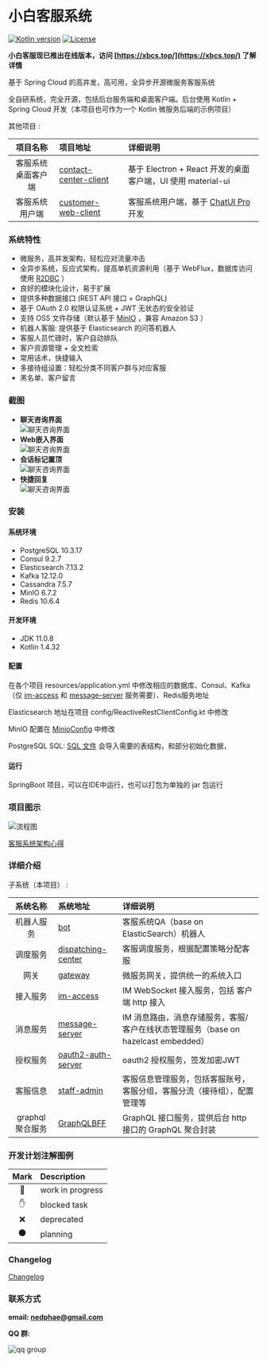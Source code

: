 # 小白客服系统

[![Kotlin version](https://img.shields.io/badge/Kotlin-1.4.32-blue)](https://kotlinlang.org/docs/reference/whatsnew14.html)
[![License](https://img.shields.io/badge/License-Apache%202.0-red.svg)](https://www.apache.org/licenses/LICENSE-2.0)

**小白客服现已推出在线版本，访问 [https://xbcs.top/](https://xbcs.top/) 了解详情**

基于 Spring Cloud 的高并发，高可用，全异步开源微服务客服系统

全自研系统，完全开源，包括后台服务端和桌面客户端。后台使用 Kotlin + Spring Cloud 开发（本项目也可作为一个 Kotlin 微服务后端的示例项目）

其他项目 :

| 项目名称     | 项目地址                             | 详细说明                             |
| :---------: | :--------------------------------- | :--------------------------------- |
| 客服系统桌面客户端 | [contact-center-client](https://github.com/nedphae/contact-center-client) | 基于 Electron + React 开发的桌面客户端，UI 使用 material-ui |
| 客服系统用户端 | [customer-web-client](https://github.com/nedphae/customer-web-client) | 客服系统用户端，基于 [ChatUI Pro](https://chatui.io/sdk/getting-started) 开发 |

### 系统特性

- 微服务，高并发架构，轻松应对流量冲击
- 全异步系统，反应式架构，提高单机资源利用（基于 WebFlux，数据库访问使用 [R2DBC](https://r2dbc.io/) ）
- 良好的模块化设计，易于扩展
- 提供多种数据接口 (REST API 接口 + GraphQL)
- 基于 OAuth 2.0 权限认证系统 + JWT 无状态的安全验证
- 支持 OSS 文件存储（默认基于 [MinIO](https://min.io/) ，兼容 Amazon S3 ）
- 机器人客服: 提供基于 Elasticsearch 的问答机器人
- 客服人员忙碌时，客户自动排队
- 客户资源管理 + 全文检索
- 常用话术，快捷输入
- 多接待组设置：轻松分类不同客户群与对应客服
- 黑名单、客户留言

### 截图

- **聊天咨询界面**<br/>
  ![聊天咨询界面](doc/img/客服系统截图/聊天咨询界面.png)
- **Web嵌入界面**<br/>
  ![聊天咨询界面](doc/img/客服系统截图/web-embed.png)
- **会话标记置顶**<br/>
  ![聊天咨询界面](doc/img/客服系统截图/会话标记-置顶.png)
- **快捷回复**<br/>
  ![聊天咨询界面](doc/img/客服系统截图/客服快捷回复.png)

### 安装

#### 系统环境

- PostgreSQL 10.3.17
- Consul 9.2.7
- Elasticsearch 7.13.2
- Kafka 12.12.0
- Cassandra 7.5.7
- MinIO 6.7.2
- Redis 10.6.4

#### 开发环境

- JDK 11.0.8
- Kotlin 1.4.32

#### 配置

在各个项目 resources/application.yml 中修改相应的数据库、Consul、Kafka（仅 [im-access](im-access/src/main/resources/application.yml)
和 [message-server](message-server/src/main/resources/application.yml) 服务需要）、Redis服务地址

Elasticsearch 地址在项目 config/ReactiveRestClientConfig.kt 中修改

MinIO 配置在 [MinioConfig](im-access/src/main/kotlin/com/qingzhu/imaccess/config/MinioConfig.kt) 中修改

PostgreSQL SQL: [SQL 文件](./Init-Script.sql) 会导入需要的表结构，和部分初始化数据，

#### 运行

SpringBoot 项目，可以在IDE中运行，也可以打包为单独的 jar 包运行

### 项目图示

![流程图](doc/img/系统架构图.png)

[客服系统架构心得](doc/架构详解.md)

### 详细介绍

子系统（本项目） :

| 系统名称     | 系统地址                                  | 详细说明                             |
| :---------: | :--------------------------------------- | :--------------------------------- |
| 机器人服务   | [bot](bot)                               | 客服系统QA（base on ElasticSearch）机器人 |
| 调度服务     | [dispatching-center](dispatching-center) | 客服调度服务，根据配置策略分配客服 |
| 网关        | [gateway](gateway)                       | 微服务网关，提供统一的系统入口 |
| 接入服务     | [im-access](im-access)                   | IM WebSocket 接入服务，包括 客户端 http 接入 |
| 消息服务     | [message-server](message-server)         | IM 消息路由，消息存储服务，客服/客户在线状态管理服务（base on hazelcast embedded） |
| 授权服务     | [oauth2-auth-server](oauth2-auth-server) | oauth2 授权服务，签发加密JWT |
| 客服信息     | [staff-admin](staff-admin)               | 客服信息管理服务，包括客服账号，客服分组，客服分流（接待组），配置管理等 |
| graphql 聚合服务 | [GraphQLBFF](GraphQLBFF)             | GraphQL 接口服务，提供后台 http 接口的 GraphQL 聚合封装 |

### 开发计划注解图例

| Mark     | Description      |
| :------: | :--------------- |
| 🏃       | work in progress |
| ✋       | blocked task     |
| ❌       | deprecated       |
| ⚫        | planning         |

### Changelog

[Changelog](CHANGELOG.md)

### 联系方式

**email: [nedphae@gmail.com](mailto:nedphae@gmail.com)**

**QQ 群:**<br />

![qq group](doc/img/QQgroup.png)
